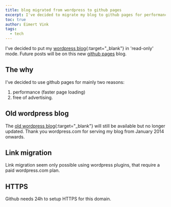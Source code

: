 ```yaml
---
title: blog migrated from wordpress to github pages
excerpt: I've decided to migrate my blog to github pages for performance reasons and it is ad-free.
toc: true
author: Eimert Vink
tags:
  - tech
---
```

I've decided to put my [wordpress blog](https://eimert.tech.blog){:target="_blank"} in 'read-only' mode. Future posts
will be on this new [github pages](https://eimert.github.io/.nl) blog.

## The why
I've decided to use github pages for mainly two reasons:
1. performance (faster page loading)
2. free of advertising.

## Old wordpress blog
The [old wordpress blog](https://eimert.tech.blog){:target="_blank"} will still be available but no longer updated.
Thank you wordpress.com for serving my blog from January 2014 onwards.

## Link migration
Link migration seem only possible using wordpress plugins, that require a paid wordpress.com plan.

## HTTPS
Github needs 24h to setup HTTPS for this domain.
